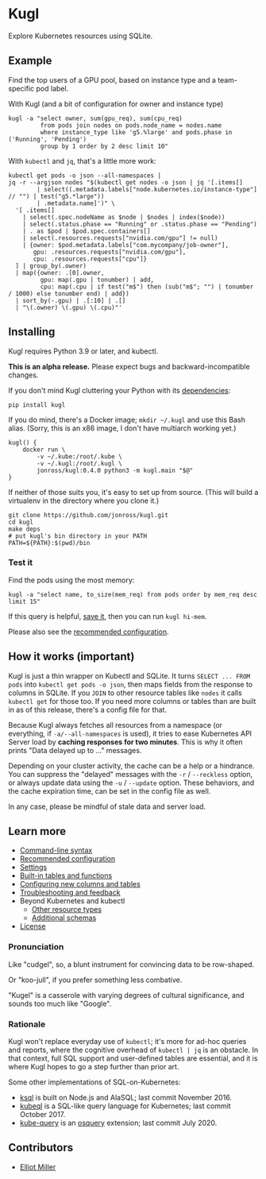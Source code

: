 # Kugl

Explore Kubernetes resources using SQLite.

## Example

Find the top users of a GPU pool, based on instance type and a team-specific pod label.

With Kugl (and a bit of configuration for owner and instance type)

```shell
kugl -a "select owner, sum(gpu_req), sum(cpu_req)
         from pods join nodes on pods.node_name = nodes.name
         where instance_type like 'g5.%large' and pods.phase in ('Running', 'Pending')
         group by 1 order by 2 desc limit 10"
```

With `kubectl` and `jq`, that's a little more work:

```shell
kubectl get pods -o json --all-namespaces | 
jq -r --argjson nodes "$(kubectl get nodes -o json | jq '[.items[] 
        | select((.metadata.labels["node.kubernetes.io/instance-type"] // "") | test("g5.*large")) 
        | .metadata.name]')" \
  '[ .items[]
    | select(.spec.nodeName as $node | $nodes | index($node))
    | select(.status.phase == "Running" or .status.phase == "Pending")
    | . as $pod | $pod.spec.containers[]
    | select(.resources.requests["nvidia.com/gpu"] != null)
    | {owner: $pod.metadata.labels["com.mycompany/job-owner"], 
       gpu: .resources.requests["nvidia.com/gpu"], 
       cpu: .resources.requests["cpu"]}
  ] | group_by(.owner) 
  | map({owner: .[0].owner, 
         gpu: map(.gpu | tonumber) | add, 
         cpu: map(.cpu | if test("m$") then (sub("m$"; "") | tonumber / 1000) else tonumber end) | add})
  | sort_by(-.gpu) | .[:10] | .[]
  | "\(.owner) \(.gpu) \(.cpu)"'
```

## Installing

Kugl requires Python 3.9 or later, and kubectl.

**This is an alpha release.**  Please expect bugs and backward-incompatible changes.

If you don't mind Kugl cluttering your Python with its [dependencies](./reqs_public.txt):

```shell
pip install kugl
```

If you do mind, there's a Docker image; `mkdir ~/.kugl` and use this Bash alias.  (Sorry, this is an x86 image,
I don't have multiarch working yet.)

```shell
kugl() {
    docker run \
        -v ~/.kube:/root/.kube \
        -v ~/.kugl:/root/.kugl \
        jonross/kugl:0.4.0 python3 -m kugl.main "$@"
}
```

If neither of those suits you, it's easy to set up from source.  (This will build a virtualenv in the
directory where you clone it.)

```shell
git clone https://github.com/jonross/kugl.git
cd kugl
make deps
# put kugl's bin directory in your PATH
PATH=${PATH}:$(pwd)/bin
```

### Test it

Find the pods using the most memory:

```shell
kugl -a "select name, to_size(mem_req) from pods order by mem_req desc limit 15"
```

If this query is helpful, [save it](./docs-tmp/shortcuts.md), then you can run `kugl hi-mem`.

Please also see the [recommended configuration](./docs-tmp/recommended.md).

## How it works (important)

Kugl is just a thin wrapper on Kubectl and SQLite.  It turns `SELECT ... FROM pods` into 
`kubectl get pods -o json`, then maps fields from the response to columns
in SQLite.  If you `JOIN` to other resource tables like `nodes` it calls `kubectl get`
for those too.  If you need more columns or tables than are built in as of this release,
there's a config file for that.

Because Kugl always fetches all resources from a namespace (or everything, if 
`-a/--all-namespaces` is used), it tries
to ease Kubernetes API Server load by **caching responses for 
two minutes**.  This is why it often prints "Data delayed up to ..." messages.

Depending on your cluster activity, the cache can be a help or a hindrance.
You can suppress the "delayed" messages with the `-r` / `--reckless` option, or
always update data using the `-u` / `--update` option.  These behaviors, and
the cache expiration time, can be set in the config file as well.

In any case, please be mindful of stale data and server load.

## Learn more

* [Command-line syntax](./docs-tmp/syntax.md)
* [Recommended configuration](./docs-tmp/recommended.md)
* [Settings](./docs-tmp/settings.md)
* [Built-in tables and functions](./docs-tmp/builtins.md)
* [Configuring new columns and tables](./docs-tmp/extending.md)
* [Troubleshooting and feedback](./docs-tmp/trouble.md)
* Beyond Kubernetes and kubectl
    * [Other resource types](./docs-tmp/resources.md)
    * [Additional schemas](./docs-tmp/multi.md)
* [License](./LICENSE)

### Pronunciation

Like "cudgel", so, a blunt instrument for convincing data to be row-shaped.

Or "koo-jull", if you prefer something less combative.

"Kugel" is a casserole with varying degrees of cultural significance, and sounds too much like "Google".

### Rationale

Kugl won't replace everyday use of `kubectl`; it's more for ad-hoc queries and reports, where the
cognitive overhead of `kubectl | jq` is an obstacle.  In that context, full SQL support and user-defined
tables are essential, and it is where Kugl hopes to go a step further than prior art.

Some other implementations of SQL-on-Kubernetes:

* [ksql](https://github.com/brendandburns/ksql) is built on Node.js and AlaSQL; last commit November 2016.
* [kubeql](https://github.com/saracen/kubeql) is a SQL-like query language for Kubernetes; last commit October 2017.
* [kube-query](https://github.com/aquasecurity/kube-query) is an [osquery](https://osquery.io/) extension; last commit July 2020.

## Contributors

* [Elliot Miller](https://github.com/bitoffdev)